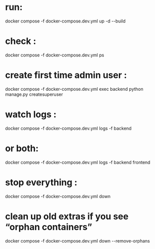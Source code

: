 # run:
docker compose -f docker-compose.dev.yml up -d --build


# check : 
docker compose -f docker-compose.dev.yml ps

# create first time admin user :
docker compose -f docker-compose.dev.yml exec backend python manage.py createsuperuser


# watch logs : 
docker compose -f docker-compose.dev.yml logs -f backend
# or both:
docker compose -f docker-compose.dev.yml logs -f backend frontend


# stop everything : 
docker compose -f docker-compose.dev.yml down
# clean up old extras if you see “orphan containers”
docker compose -f docker-compose.dev.yml down --remove-orphans

